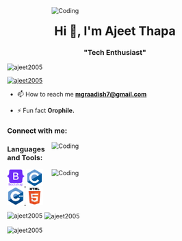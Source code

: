<img align="right" alt="Coding" width="400" src="https://camo.githubusercontent.com/7de37139d0b4c1ce40865e799b446c0e963a3dd8fb68d239707237c40604fa3d/68747470733a2f2f63646e2e6472696262626c652e636f6d2f75736572732f3733303730332f73637265656e73686f74732f363538313234332f6176656e746f2e676966">
<h1 align="center">Hi 👋, I'm Ajeet Thapa</h1>
<h3 align="center">"Tech Enthusiast"</h3>

<p align="left"> <img src="https://komarev.com/ghpvc/?username=ajeet2005&label=Profile%20views&color=0e75b6&style=flat" alt="ajeet2005" /> </p>

<p align="left"> <a href="https://github.com/ryo-ma/github-profile-trophy"><img src="https://github-profile-trophy.vercel.app/?username=ajeet2005" alt="ajeet2005" /></a> </p>

- 📫 How to reach me **mgraadish7@gmail.com**

- ⚡ Fun fact **Orophile.**

<h3 align="left">Connect with me:</h3>
<img align="right" alt="Coding" width="400" src="https://camo.githubusercontent.com/7de37139d0b4c1ce40865e799b446c0e963a3dd8fb68d239707237c40604fa3d/68747470733a2f2f63646e2e6472696262626c652e636f6d2f75736572732f3733303730332f73637265656e73686f74732f363538313234332f6176656e746f2e676966">
<p align="left">
</p>

<h3 align="left">Languages and Tools:</h3>
<img align="right" alt="Coding" width="400
<p align="left"> <a href="https://getbootstrap.com" target="_blank" rel="noreferrer"> <img src="https://raw.githubusercontent.com/devicons/devicon/master/icons/bootstrap/bootstrap-plain-wordmark.svg" alt="bootstrap" width="40" height="40"/> </a> <a href="https://www.cprogramming.com/" target="_blank" rel="noreferrer"> <img src="https://raw.githubusercontent.com/devicons/devicon/master/icons/c/c-original.svg" alt="c" width="40" height="40"/> </a> <a href="https://www.w3schools.com/cpp/" target="_blank" rel="noreferrer"> <img src="https://raw.githubusercontent.com/devicons/devicon/master/icons/cplusplus/cplusplus-original.svg" alt="cplusplus" width="40" height="40"/> </a> <a href="https://www.w3.org/html/" target="_blank" rel="noreferrer"> <img src="https://raw.githubusercontent.com/devicons/devicon/master/icons/html5/html5-original-wordmark.svg" alt="html5" width="40" height="40"/> </a> </p>

<p><img align="left" src="https://github-readme-stats.vercel.app/api/top-langs?username=ajeet2005&show_icons=true&locale=en&layout=compact" alt="ajeet2005" /></p>

<p>&nbsp;<img align="center" src="https://github-readme-stats.vercel.app/api?username=ajeet2005&show_icons=true&locale=en" alt="ajeet2005" /></p>

<p><img align="center" src="https://github-readme-streak-stats.herokuapp.com/?user=ajeet2005&" alt="ajeet2005" /></p>
